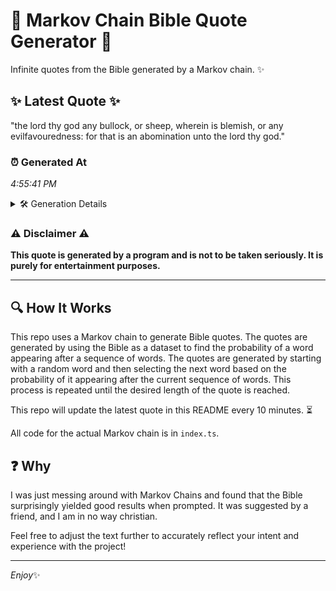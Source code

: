 # 📖 Markov Chain Bible Quote Generator 📖

Infinite quotes from the Bible generated by a Markov chain. ✨

## ✨ Latest Quote ✨
"the lord thy god any bullock, or sheep, wherein is blemish, or any evilfavouredness: for that is an abomination unto the lord thy god."

### ⏰ Generated At
*4:55:41 PM*

<details>
    <summary>🛠️ Generation Details</summary>
    <p>
        <strong>🌱 Seed:</strong> the<br>
        <strong>🔄 Iterations:</strong> 23<br>
        <strong>📜 Context History:</strong><br>[ the ]: lord<br>[ the, lord ]: thy<br>[ the, lord, thy ]: god<br>[ the, lord, thy, god ]: any<br>[ the, lord, thy, god, any ]: bullock,<br>[ the, lord, thy, god, any, bullock, ]: or<br>[ lord, thy, god, any, bullock,, or ]: sheep,<br>[ thy, god, any, bullock,, or, sheep, ]: wherein<br>[ god, any, bullock,, or, sheep,, wherein ]: is<br>[ any, bullock,, or, sheep,, wherein, is ]: blemish,<br>[ bullock,, or, sheep,, wherein, is, blemish, ]: or<br>[ or, sheep,, wherein, is, blemish,, or ]: any<br>[ sheep,, wherein, is, blemish,, or, any ]: evilfavouredness:<br>[ wherein, is, blemish,, or, any, evilfavouredness: ]: for<br>[ is, blemish,, or, any, evilfavouredness:, for ]: that<br>[ blemish,, or, any, evilfavouredness:, for, that ]: is<br>[ or, any, evilfavouredness:, for, that, is ]: an<br>[ any, evilfavouredness:, for, that, is, an ]: abomination<br>[ evilfavouredness:, for, that, is, an, abomination ]: unto<br>[ for, that, is, an, abomination, unto ]: the<br>[ that, is, an, abomination, unto, the ]: lord<br>[ is, an, abomination, unto, the, lord ]: thy<br>[ an, abomination, unto, the, lord, thy ]: god.<br>
    </p>
</details>

### ⚠️ Disclaimer ⚠️
**This quote is generated by a program and is not to be taken seriously. It is purely for entertainment purposes.**

---

## 🔍 How It Works

This repo uses a Markov chain to generate Bible quotes. The quotes are generated by using the Bible as a dataset to find the probability of a word appearing after a sequence of words. The quotes are generated by starting with a random word and then selecting the next word based on the probability of it appearing after the current sequence of words. This process is repeated until the desired length of the quote is reached.

This repo will update the latest quote in this README every 10 minutes. ⏳

All code for the actual Markov chain is in `index.ts`.

## ❓ Why

I was just messing around with Markov Chains and found that the Bible surprisingly yielded good results when prompted. 
It was suggested by a friend, and I am in no way christian.

Feel free to adjust the text further to accurately reflect your intent and experience with the project!

---

*Enjoy*✨
